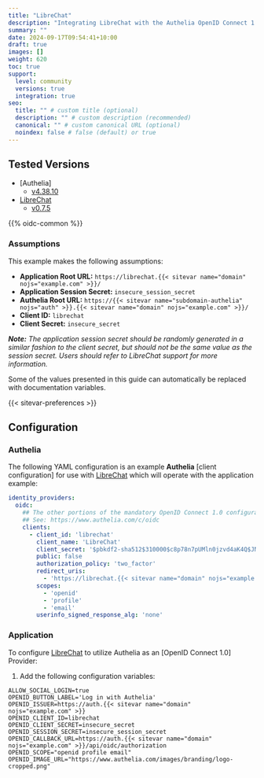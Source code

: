 ```yaml
---
title: "LibreChat"
description: "Integrating LibreChat with the Authelia OpenID Connect 1.0 Provider."
summary: ""
date: 2024-09-17T09:54:41+10:00
draft: true
images: []
weight: 620
toc: true
support:
  level: community
  versions: true
  integration: true
seo:
  title: "" # custom title (optional)
  description: "" # custom description (recommended)
  canonical: "" # custom canonical URL (optional)
  noindex: false # false (default) or true
---
```


## Tested Versions

* [Authelia]
    * [v4.38.10](https://github.com/authelia/authelia/releases/tag/v4.38.10)
* [LibreChat]
    * [v0.7.5](https://www.librechat.ai/changelog)

{{% oidc-common %}}

### Assumptions

This example makes the following assumptions:

* __Application Root URL:__ `https://librechat.{{< sitevar name="domain" nojs="example.com" >}}/`
* __Application Session Secret:__ `insecure_session_secret`
* __Authelia Root URL:__ `https://{{< sitevar name="subdomain-authelia" nojs="auth" >}}.{{< sitevar name="domain" nojs="example.com" >}}/`
* __Client ID:__ `librechat`
* __Client Secret:__ `insecure_secret`

_**Note:** The application session secret should be randomly generated in a similar fashion to the client secret, but should
not be the same value as the session secret. Users should refer to LibreChat support for more information._

Some of the values presented in this guide can automatically be replaced with documentation variables.

{{< sitevar-preferences >}}

## Configuration

### Authelia

The following YAML configuration is an example __Authelia__ [client configuration] for use with [LibreChat] which will
operate with the application example:

```yaml {title="configuration.yml"}
identity_providers:
  oidc:
    ## The other portions of the mandatory OpenID Connect 1.0 configuration go here.
    ## See: https://www.authelia.com/c/oidc
    clients:
      - client_id: 'librechat'
        client_name: 'LibreChat'
        client_secret: '$pbkdf2-sha512$310000$c8p78n7pUMln0jzvd4aK4Q$JNRBzwAo0ek5qKn50cFzzvE9RXV88h1wJn5KGiHrD0YKtZaR/nCb2CJPOsKaPK0hjf.9yHxzQGZziziccp6Yng'  # The digest of 'insecure_secret'.
        public: false
        authorization_policy: 'two_factor'
        redirect_uris:
          - 'https://librechat.{{< sitevar name="domain" nojs="example.com" >}}/oauth/openid/callback'
        scopes:
          - 'openid'
          - 'profile'
          - 'email'
        userinfo_signed_response_alg: 'none'
```

### Application

To configure [LibreChat] to utilize Authelia as an [OpenID Connect 1.0] Provider:

1. Add the following configuration variables:

```env
ALLOW_SOCIAL_LOGIN=true
OPENID_BUTTON_LABEL='Log in with Authelia'
OPENID_ISSUER=https://auth.{{< sitevar name="domain" nojs="example.com" >}}
OPENID_CLIENT_ID=librechat
OPENID_CLIENT_SECRET=insecure_secret
OPENID_SESSION_SECRET=insecure_session_secret
OPENID_CALLBACK_URL=https://auth.{{< sitevar name="domain" nojs="example.com" >}}/api/oidc/authorization
OPENID_SCOPE="openid profile email"
OPENID_IMAGE_URL="https://www.authelia.com/images/branding/logo-cropped.png"
```

[LibreChat]: https://www.librechat.ai/

